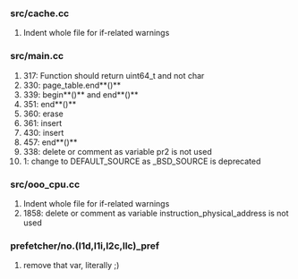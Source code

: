 
### src/cache.cc
1. Indent whole file for if-related warnings


### src/main.cc
1. 317: Function should return uint64_t and not char
2. 330: page_table.end**()**
3. 339: begin**()** and end**()**
4. 351: end**()**
5. 360: erase
6. 361: insert
7. 430: insert
8. 457: end**()**
9. 338: delete or comment as variable pr2 is not used
10. 1: change to DEFAULT_SOURCE as _BSD_SOURCE is deprecated

### src/ooo_cpu.cc
1. Indent whole file for if-related warnings
2. 1858: delete or comment as variable instruction_physical_address is not used

### prefetcher/no.(l1d,l1i,l2c,llc)_pref 
1. remove that var, literally ;)
